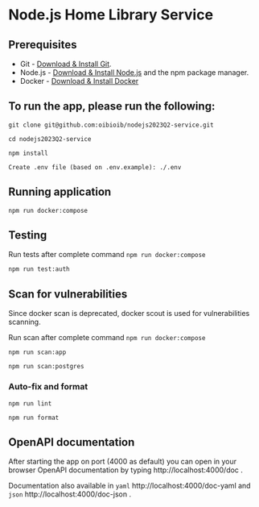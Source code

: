 # Node.js Home Library Service

## Prerequisites

- Git - [Download & Install Git](https://git-scm.com/downloads).
- Node.js - [Download & Install Node.js](https://nodejs.org/en/download/) and the npm package manager.
- Docker - [Download & Install Docker](https://www.docker.com/get-started/)

## To run the app, please run the following:

```
git clone git@github.com:oibioib/nodejs2023Q2-service.git
```

```
cd nodejs2023Q2-service
```

```
npm install
```

```
Create .env file (based on .env.example): ./.env
```

## Running application

```
npm run docker:compose
```

## Testing

Run tests after complete command `npm run docker:compose`

```
npm run test:auth
```

## Scan for vulnerabilities

Since docker scan is deprecated, docker scout is used for vulnerabilities scanning.

Run scan after complete command `npm run docker:compose`

```
npm run scan:app
```

```
npm run scan:postgres
```

### Auto-fix and format

```
npm run lint
```

```
npm run format
```

## OpenAPI documentation

After starting the app on port (4000 as default) you can open
in your browser OpenAPI documentation by typing http://localhost:4000/doc .

Documentation also available in `yaml` http://localhost:4000/doc-yaml and `json` http://localhost:4000/doc-json .
